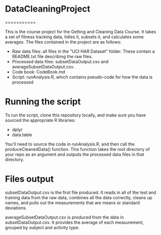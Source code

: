 # DataCleaningProject
===========

This is the course project for the Getting and Cleaning Data Course. It takes a set of fitness tracking data, tidies it, subsets it, and calculates some averages. The files contained in the project are as follows:
* Raw data files: all files in the "UCI HAR Dataset" folder. These contain a README.txt file describing the raw files.
* Processed data files: subsetDataOutput.csv and averageSubsetDataOutput.csv.
* Code book: CodeBook.md 
* Script: runAnalysis.R, which contains pseudo-code for how the data is processed

Running the script
===========
To run the script, clone this repository locally, and make sure you have sourced the appropriate R libraries:
* dplyr
* data.table

You'll need to source the code in runAnalysis.R, and then call the produceCleanedData() function. This function takes the root directory of your repo as an argument and outputs the processed data files in that directory.

Files output
===========
subsetDataOutput.csv is the first file produced. It reads in all of the test and training data from the raw data, combines all the data correctly, cleans up names, and pulls out the measurements that are means or standard deviations. 

averageSubsetDataOutput.csv is produced from the data in subsetDataOutput.csv. It provides the average of each measurement, grouped by subject and activity type.

